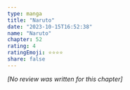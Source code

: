 ```yaml
---
type: manga
title: "Naruto"
date: "2023-10-15T16:52:38"
name: "Naruto"
chapter: 52
rating: 4
ratingEmoji: ⭐️⭐️⭐️⭐️
share: false
---
```


_[No review was written for this chapter]_

